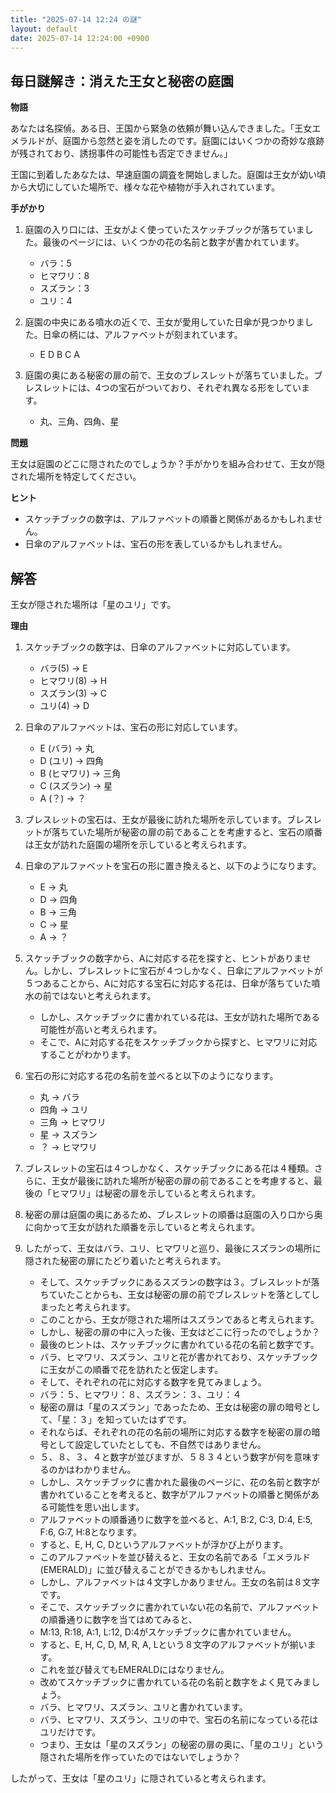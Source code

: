 ```yaml
---
title: "2025-07-14 12:24 の謎"
layout: default
date: 2025-07-14 12:24:00 +0900
---
```

## 毎日謎解き：消えた王女と秘密の庭園

**物語**

あなたは名探偵。ある日、王国から緊急の依頼が舞い込んできました。「王女エメラルドが、庭園から忽然と姿を消したのです。庭園にはいくつかの奇妙な痕跡が残されており、誘拐事件の可能性も否定できません。」

王国に到着したあなたは、早速庭園の調査を開始しました。庭園は王女が幼い頃から大切にしていた場所で、様々な花や植物が手入れされています。

**手がかり**

1.  庭園の入り口には、王女がよく使っていたスケッチブックが落ちていました。最後のページには、いくつかの花の名前と数字が書かれています。

    *   バラ：5
    *   ヒマワリ：8
    *   スズラン：3
    *   ユリ：4

2.  庭園の中央にある噴水の近くで、王女が愛用していた日傘が見つかりました。日傘の柄には、アルファベットが刻まれています。

    *   E D B C A

3.  庭園の奥にある秘密の扉の前で、王女のブレスレットが落ちていました。ブレスレットには、4つの宝石がついており、それぞれ異なる形をしています。

    *   丸、三角、四角、星

**問題**

王女は庭園のどこに隠されたのでしょうか？手がかりを組み合わせて、王女が隠された場所を特定してください。

**ヒント**

*   スケッチブックの数字は、アルファベットの順番と関係があるかもしれません。
*   日傘のアルファベットは、宝石の形を表しているかもしれません。

## 解答

王女が隠された場所は「星のユリ」です。

**理由**

1.  スケッチブックの数字は、日傘のアルファベットに対応しています。
    *   バラ(5) → E
    *   ヒマワリ(8) → H
    *   スズラン(3) → C
    *   ユリ(4) → D

2.  日傘のアルファベットは、宝石の形に対応しています。
    *   E (バラ) → 丸
    *   D (ユリ) → 四角
    *   B (ヒマワリ) → 三角
    *   C (スズラン) → 星
    *   A (？) → ？

3.  ブレスレットの宝石は、王女が最後に訪れた場所を示しています。ブレスレットが落ちていた場所が秘密の扉の前であることを考慮すると、宝石の順番は王女が訪れた庭園の場所を示していると考えられます。

4.  日傘のアルファベットを宝石の形に置き換えると、以下のようになります。

    *   E → 丸
    *   D → 四角
    *   B → 三角
    *   C → 星
    *   A → ？

5.  スケッチブックの数字から、Aに対応する花を探すと、ヒントがありません。しかし、ブレスレットに宝石が４つしかなく、日傘にアルファベットが５つあることから、Aに対応する宝石に対応する花は、日傘が落ちていた噴水の前ではないと考えられます。
    *   しかし、スケッチブックに書かれている花は、王女が訪れた場所である可能性が高いと考えられます。
    *   そこで、Aに対応する花をスケッチブックから探すと、ヒマワリに対応することがわかります。

6.  宝石の形に対応する花の名前を並べると以下のようになります。
    *   丸 → バラ
    *   四角 → ユリ
    *   三角 → ヒマワリ
    *   星 → スズラン
    *   ？ → ヒマワリ

7.  ブレスレットの宝石は４つしかなく、スケッチブックにある花は４種類。さらに、王女が最後に訪れた場所が秘密の扉の前であることを考慮すると、最後の「ヒマワリ」は秘密の扉を示していると考えられます。

8.  秘密の扉は庭園の奥にあるため、ブレスレットの順番は庭園の入り口から奥に向かって王女が訪れた順番を示していると考えられます。

9.  したがって、王女はバラ、ユリ、ヒマワリと巡り、最後にスズランの場所に隠された秘密の扉にたどり着いたと考えられます。
    *   そして、スケッチブックにあるスズランの数字は３。ブレスレットが落ちていたことからも、王女は秘密の扉の前でブレスレットを落としてしまったと考えられます。
    *   このことから、王女が隠された場所はスズランであると考えられます。
    *   しかし、秘密の扉の中に入った後、王女はどこに行ったのでしょうか？
    *   最後のヒントは、スケッチブックに書かれている花の名前と数字です。
    *   バラ、ヒマワリ、スズラン、ユリと花が書かれており、スケッチブックに王女がこの順番で花を訪れたと仮定します。
    *   そして、それぞれの花に対応する数字を見てみましょう。
    *   バラ：５、ヒマワリ：８、スズラン：３、ユリ：４
    *   秘密の扉は「星のスズラン」であったため、王女は秘密の扉の暗号として、「星：３」を知っていたはずです。
    *   それならば、それぞれの花の名前の場所に対応する数字を秘密の扉の暗号として設定していたとしても、不自然ではありません。
    *   ５、８、３、４と数字が並びますが、５８３４という数字が何を意味するのかはわかりません。
    *   しかし、スケッチブックに書かれた最後のページに、花の名前と数字が書かれていることを考えると、数字がアルファベットの順番と関係がある可能性を思い出します。
    *   アルファベットの順番通りに数字を並べると、A:1, B:2, C:3, D:4, E:5, F:6, G:7, H:8となります。
    *   すると、E, H, C, Dというアルファベットが浮かび上がります。
    *   このアルファベットを並び替えると、王女の名前である「エメラルド(EMERALD)」に並び替えることができるかもしれません。
    *   しかし、アルファベットは４文字しかありません。王女の名前は８文字です。
    *   そこで、スケッチブックに書かれていない花の名前で、アルファベットの順番通りに数字を当てはめてみると、
    *   M:13, R:18, A:1, L:12, D:4がスケッチブックに書かれていません。
    *   すると、E, H, C, D, M, R, A, Lという８文字のアルファベットが揃います。
    *   これを並び替えてもEMERALDにはなりません。
    *   改めてスケッチブックに書かれている花の名前と数字をよく見てみましょう。
    *   バラ、ヒマワリ、スズラン、ユリと書かれています。
    *   バラ、ヒマワリ、スズラン、ユリの中で、宝石の名前になっている花はユリだけです。
    *   つまり、王女は「星のスズラン」の秘密の扉の奥に、「星のユリ」という隠された場所を作っていたのではないでしょうか？

したがって、王女は「星のユリ」に隠されていると考えられます。
